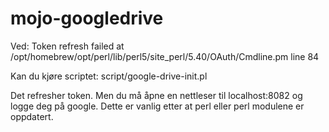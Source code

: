 # mojo-googledrive

Ved:
Token refresh failed at /opt/homebrew/opt/perl/lib/perl5/site_perl/5.40/OAuth/Cmdline.pm line 84

Kan du kjøre scriptet: script/google-drive-init.pl

Det refresher token. Men du må åpne en nettleser til localhost:8082 og logge deg på google.
Dette er vanlig etter at perl eller  perl modulene er oppdatert.